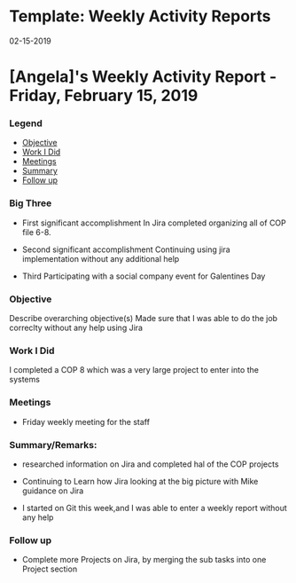 # Template: Weekly Activity Reports
02-15-2019
# [Angela]'s Weekly Activity Report - Friday, February 15, 2019
### Legend
 - [Objective](#objective)
 - [Work I Did](#work-i-did)
 - [Meetings](#meetings)
 - [Summary](#summary)
 - [Follow up](#follow-up)

### Big Three

- First significant accomplishment In Jira completed organizing all of COP file 6-8. 

- Second significant accomplishment Continuing using jira implementation without any additional help

- Third Participating with a social company event for Galentines Day 

### Objective

Describe overarching objective(s) Made sure that I was able to do the job correclty without any help using Jira

### Work I Did

I completed a COP 8 which was a very large project to enter into the systems

### Meetings
  - Friday weekly meeting for the staff

### Summary/Remarks:

- researched information on Jira and completed hal of the COP projects

- Continuing to Learn how Jira looking at the big picture with Mike guidance on Jira

- I started on Git this week,and I was able to enter a weekly report without any help

### Follow up

- Complete more Projects on Jira, by merging the sub tasks into one Project section
